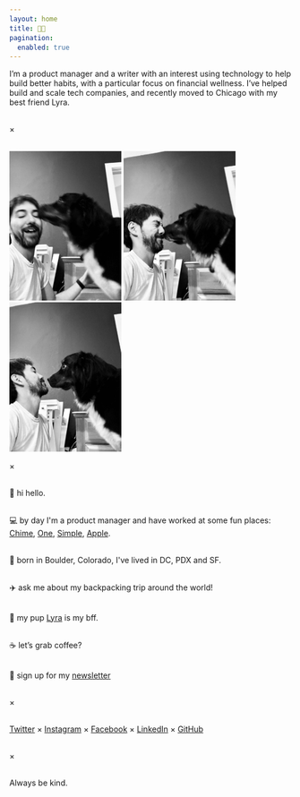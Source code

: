 ```yaml
---
layout: home
title: 👨‍💻
pagination:
  enabled: true
---
```

I’m a product manager and a writer with an interest using technology to help build better habits, with a particular focus on financial wellness. I’ve helped build and scale tech companies, and recently moved to Chicago with my best friend Lyra.<br/><br/>

×<br /><br />

<img src="img/lyra-and-benjamin/IMG_2713.jpeg" width=200px />
<img src="img/lyra-and-benjamin/IMG_2715.jpeg" width=200px />
<img src="img/lyra-and-benjamin/IMG_2716.jpeg" width=200px />

×<br /><br />

👋 hi hello.<br/><br/>

💻 by day I'm a product manager and have worked at some fun places: [Chime](https://chime.com/), [One](https://onefinance.com/), [Simple](https://simple.com/), [Apple](https://apple.com/).<br/><br/>

🌲 born in Boulder, Colorado, I've lived in DC, PDX and SF.<br/><br/>

✈️ ask me about my backpacking trip around the world!<br/><br/>

🐶 my pup <a href="https://lyra.dog">Lyra</a> is my bff.<br/><br/>

☕️ let’s grab coffee?<br/><br/>

💌 sign up for my [newsletter](http://eepurl.com/dLC0nw)<br /><br />

×<br /><br />

[Twitter](https://twitter.com/benjaminchait) × [Instagram](https://instagram.com/benjaminchait) × [Facebook](https://facebook.com/benjaminchait) × [LinkedIn](https://linkedin.com/in/benjaminchait) × [GitHub](https://github.com/benjaminchait)<br/><br/>

×<br /><br />

Always be kind.